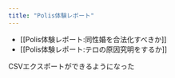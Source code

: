 ```yaml
---
title: "Polis体験レポート"
---
```


- [[Polis体験レポート:同性婚を合法化すべきか]]
- [[Polis体験レポート:テロの原因究明をするか]]

CSVエクスポートができるようになった

